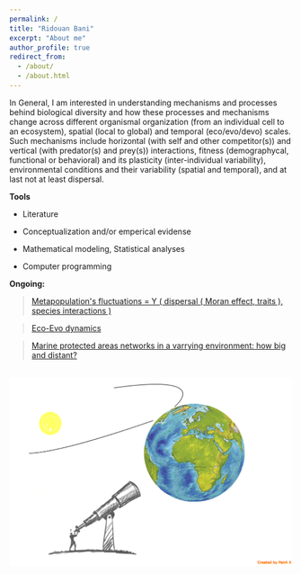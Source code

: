 ```yaml
---
permalink: /
title: "Ridouan Bani"
excerpt: "About me"
author_profile: true
redirect_from:
  - /about/
  - /about.html
---
```


In General, I am  interested in understanding mechanisms and processes behind biological diversity and how these processes and mechanisms change across different organismal organization (from an individual cell to an ecosystem), spatial (local to global) and temporal (eco/evo/devo) scales. Such mechanisms include  horizontal (with self and other competitor(s)) and vertical (with predator(s) and prey(s)) interactions, fitness (demographycal, functional or behavioral) and its plasticity (inter-individual variability),  environmental conditions and their variability (spatial and temporal), and at last not at least dispersal.


**Tools**

* Literature

* Conceptualization and/or emperical evidense

* Mathematical modeling, Statistical analyses  

* Computer programming


**Ongoing:**
> [Metapopulation's fluctuations = Y ( dispersal ( Moran effect, traits ), species interactions )]('https://ridouanbani.github.io/portfolio/portfolio-1/')

> [Eco-Evo dynamics]('https://ridouanbani.github.io/portfolio/portfolio-2/')

> [Marine protected areas networks in a varrying environment: how big and distant?]('https://ridouanbani.github.io/portfolio/portfolio-3/')


<br/><img src='/images/Macroscopy.png'>
